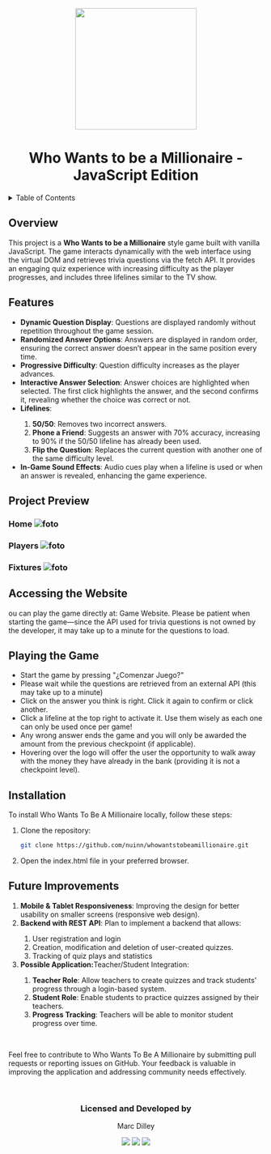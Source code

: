 <p align="center"><img width="240px" src="https://images-wixmp-ed30a86b8c4ca887773594c2.wixmp.com/f/10d7e8b1-9fe1-4c41-aeb7-331f4fb188aa/de2sih5-d20f9965-2045-44d0-86ed-42f73e7c512f.png/v1/fill/w_923,h_866/who_wants_to_be_a_millionaire_logo_by_huyvo2001_de2sih5-pre.png?token=eyJ0eXAiOiJKV1QiLCJhbGciOiJIUzI1NiJ9.eyJzdWIiOiJ1cm46YXBwOjdlMGQxODg5ODIyNjQzNzNhNWYwZDQxNWVhMGQyNmUwIiwiaXNzIjoidXJuOmFwcDo3ZTBkMTg4OTgyMjY0MzczYTVmMGQ0MTVlYTBkMjZlMCIsIm9iaiI6W1t7ImhlaWdodCI6Ijw9OTg1IiwicGF0aCI6IlwvZlwvMTBkN2U4YjEtOWZlMS00YzQxLWFlYjctMzMxZjRmYjE4OGFhXC9kZTJzaWg1LWQyMGY5OTY1LTIwNDUtNDRkMC04NmVkLTQyZjczZTdjNTEyZi5wbmciLCJ3aWR0aCI6Ijw9MTA1MCJ9XV0sImF1ZCI6WyJ1cm46c2VydmljZTppbWFnZS5vcGVyYXRpb25zIl19.QQfeRnMsO4RpxH2FHJHgFGXTzA_lnRpyyYD8qXJRdkI"></p>

<h1 align="center">Who Wants to be a Millionaire - JavaScript Edition</h1>

<details>
  <summary>Table of Contents</summary>
  <ol>
    <li><a href="#overview">Overview</a></li>
    <li><a href="#features">Features</a></li>
    <li><a href="#technologies-used">Technologies Used</a></li>
    <li><a href="project-preview">Project Preview</a></li>
    <li><a href="#accessing-the-website">Accessing the Website</a></li>
    <li><a href="#playing-the-game">Playing the Game</a></li>
     <li><a href="#installation">Installation</a></li>
    <li><a href="#future-improvements">Future Improvements</a></li>
  </ol>
</details>

## Overview

This project is a <b>Who Wants to be a Millionaire</b> style game built with vanilla JavaScript. The game interacts dynamically with the web interface using the virtual DOM and retrieves trivia questions via the fetch API. It provides an engaging quiz experience with increasing difficulty as the player progresses, and includes three lifelines similar to the TV show.

## Features

<ul>
  <li><b>Dynamic Question Display</b>: Questions are displayed randomly without repetition throughout the game session.</li>
  <li><b>Randomized Answer Options</b>: Answers are displayed in random order, ensuring the correct answer doesn’t appear in the same position every time.</li>
  <li><b>Progressive Difficulty</b>: Question difficulty increases as the player advances.</li>
  <li><b>Interactive Answer Selection</b>: Answer choices are highlighted when selected. The first click highlights the answer, and the second confirms it, revealing whether the choice was correct or not.</li>
  <li><b>Lifelines</b>:</li>
  <ol>
    <li><b>50/50</b>: Removes two incorrect answers.</li>
    <li><b>Phone a Friend</b>: Suggests an answer with 70% accuracy, increasing to 90% if the 50/50 lifeline has already been used.</li>
    <li><b>Flip the Question</b>: Replaces the current question with another one of the same difficulty level.</li>
  </ol>
  <li><b>In-Game Sound Effects</b>: Audio cues play when a lifeline is used or when an answer is revealed, enhancing the game experience.</li>
</ul>

## Project Preview

### Home ![foto](./screengrabs/lose.png)
### Players ![foto](./screengrabs/5050.png)
### Fixtures ![foto](./screengrabs/phoneafriend.png)

## Accessing the Website

ou can play the game directly at: <a>Game Website</a>.
Please be patient when starting the game—since the API used for trivia questions is not owned by the developer, it may take up to a minute for the questions to load.

## Playing the Game

<ul>
  <li>Start the game by pressing "¿Comenzar Juego?"</li>
  <li>Please wait while the questions are retrieved from an external API (this may take up to a minute)</li>
  <li>Click on the answer you think is right. Click it again to confirm or click another.</li>
  <li>Click a lifeline at the top right to activate it. Use them wisely as each one can only be used once per game!</li>
  <li>Any wrong answer ends the game and you will only be awarded the amount from the previous checkpoint (if applicable).</li>
  <li>Hovering over the logo will offer the user the opportunity to walk away with the money they have already in the bank (providing it is not a checkpoint level).</li>
</ul>

## Installation
To install Who Wants To Be A Millionaire locally, follow these steps:

<ol>
<li>Clone the repository:
  
```bash
git clone https://github.com/nuinn/whowantstobeamillionaire.git
```
<li>Open the index.html file in your preferred browser.
</ol>

## Future Improvements
<ol>
  <li><b>Mobile & Tablet Responsiveness</b>: Improving the design for better usability on smaller screens (responsive web design).</li>
  <li><b>Backend with REST API</b>: Plan to implement a backend that allows:</li>
  <ol>
    <li>User registration and login</li>
    <li>Creation, modification and deletion of user-created quizzes.</li>
    <li>Tracking of quiz plays and statistics</li>
  </ol>
  <li><b>Possible Application:</b>Teacher/Student Integration:</li>
  <ol>
    <li><b>Teacher Role</b>: Allow teachers to create quizzes and track students’ progress through a login-based system.</li>
    <li><b>Student Role</b>: Enable students to practice quizzes assigned by their teachers.</li>
    <li><b>Progress Tracking</b>: Teachers will be able to monitor student progress over time.</li>
  </ol>
</ol>

<br>

Feel free to contribute to Who Wants To Be A Millionaire by submitting pull requests or reporting issues on GitHub. Your feedback is valuable in improving the application and addressing community needs effectively.

<br>

<h3 align="center">Licensed and Developed by</h3>

<p align="center">Marc Dilley</p>
<p align="center">
<a href = "mailto:marcdilley@gmail.com"><img src="https://img.shields.io/badge/-Gmail-%23333?style=for-the-badge&logo=gmail&logoColor=white" target="_blank"></a>
    <a href="https://www.linkedin.com/in/marc-dilley-288407a1/" target="_blank"><img src="https://img.shields.io/badge/-LinkedIn-%230077B5?style=for-the-badge&logo=linkedin&logoColor=white" target="_blank"></a> 
  <a href="https://github.com/nuinn/"><img src="https://img.shields.io/badge/GitHub-100000?style=for-the-badge&logo=github&logoColor=white"></a>
</p>
